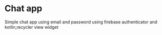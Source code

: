 # Chat app
Simple chat app using email and password using firebase authenticator and kotlin,recycler view widget



